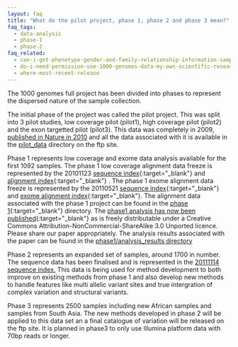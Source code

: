 ```yaml
---
layout: faq
title: "What do the pilot project, phase 1, phase 2 and phase 3 mean?"
faq_tags:
  - data-analysis
  - phase-1
  - phase-2
faq_related:
  - can-i-get-phenotype-gender-and-family-relationship-information-samples
  - do-i-need-permission-use-1000-genomes-data-my-own-scientific-research
  - where-most-recent-release
---
```


The 1000 genomes full project has been divided into phases to represent the dispersed nature of the sample collection.

The initial phase of the project was called the pilot project. This was split into 3 pilot studies, low coverage pilot (pilot1), high coverage pilot (pilot2) and the exon targetted pilot (pilot3). This data was completely in 2009, [published in Nature in 2010](http://www.nature.com/nature/journal/v467/n7319/full/nature09534.html) and all the data associated with it is available in the [pilot_data](http://ftp.1000genomes.ebi.ac.uk/vol1/ftp/pilot_data/) directory on the ftp site.

Phase 1 represents low coverage and exome data analysis available for the first 1092 samples. The phase 1 low coverage alignment data freeze is represented by the 20101123 [sequence index](ftp://ftp.1000genomes.ebi.ac.uk/vol1/ftp/sequence_indices/){:target="_blank"} and [alignment index](http://ftp.1000genomes.ebi.ac.uk/vol1/ftp/alignment_indices/20101123.alignment.index){:target="_blank"} . The phase 1 exome alignment data freeze is represented by the 20110521 [sequence index](ftp://ftp.1000genomes.ebi.ac.uk/vol1/ftp/sequence_indices/){:target="_blank"} and [exome alignment index](http://ftp.1000genomes.ebi.ac.uk/vol1/ftp/alignment_indices/20110521.exome.alignment.index){:target="_blank"}. The alignment data associated with the phase 1 project can be found in the [phase 1](http://ftp.1000genomes.ebi.ac.uk/vol1/ftp/phase1/){:target="_blank"} directory. The [phase1 analysis has now been published](http://www.nature.com/nature/journal/v491/n7422/full/nature11632.html){:target="_blank"} as is freely distributable under a Creative Commons Attribution-NonCommercial-ShareAlike 3.0 Unported licence.  Please share our paper appropriately. The analysis results associated with the paper can be found in the [phase1/analysis_results directory](http://ftp.1000genomes.ebi.ac.uk/vol1/ftp/phase1/analysis_results/)

Phase 2 represents an expanded set of samples, around 1700 in number. The sequence data has been finalised and is represented in the [20111114 sequence index.](http://ftp.1000genomes.ebi.ac.uk/vol1/ftp/sequence_indices/20111114.sequence.index) This data is being used for method development to both improve on existing methods from phase 1 and also develop new methods to handle features like multi allelic variant sites and true intergration of complex variation and structural variants.

Phase 3 represents 2500 samples including new African samples and samples from South Asia. The new methods developed in phase 2 will be applied to this data set an a final catalogue of variation will be released on the ftp site. It is planned in phase3 to only use Illumina platform data with 70bp reads or longer.
